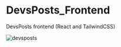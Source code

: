 # DevsPosts_Frontend
DevsPosts frontend (React and TailwindCSS)

![devsposts](https://scontent.fbog6-1.fna.fbcdn.net/v/t1.15752-9/400488405_827037172497061_7605560170946746420_n.png?_nc_cat=110&ccb=1-7&_nc_sid=8cd0a2&_nc_ohc=KxUsMCcdFBwAX_olRl5&_nc_ht=scontent.fbog6-1.fna&oh=03_AdQ_a8jdpLh3Ek5tycuhiNIQ0Skr5AII7YkVtGQXdvHw9w&oe=6581B5B6)
